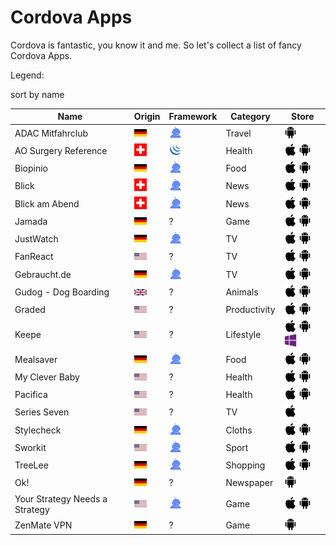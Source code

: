 # Cordova Apps
Cordova is fantastic, you know it and me. So let's collect a list of fancy Cordova Apps. 

Legend:



sort by name

Name | Origin | Framework | Category | Store
------------ | ------------- | ------------- | ------------- | -------------
ADAC Mitfahrclub | ![](assets/c/de.png) | ![](assets/ionic.png) | Travel | [![](assets/android.png)](https://play.google.com/store/apps/details?id=de.adac.Mitfahrclub)
AO Surgery Reference | ![](assets/c/ch.png) | ![](assets/jquery.png) | Health | [![](assets/apple.png)](https://itunes.apple.com/de/app/ao-surgery-reference/id403961165?mt=8)       [![](assets/android.png)](https://play.google.com/store/apps/details?id=af.org.aofoundation.AOSR&hl=de)
Biopinio | ![](assets/c/de.png) | ![](assets/ionic.png) | Food | [![](assets/apple.png)](https://itunes.apple.com/de/app/biopinio/id868830625?mt=8)       [![](assets/android.png)](https://play.google.com/store/apps/details?id=com.pollion.biopinio.app)
Blick | ![](assets/c/ch.png) | ![](assets/ionic.png) | News | ![](assets/apple.png)       ![](assets/android.png)
Blick am Abend | ![](assets/c/ch.png) | ![](assets/ionic.png) | News | ![](assets/apple.png)       ![](assets/android.png)
Jamada | ![](assets/c/de.png) | ? | Game | [![](assets/apple.png)](https://itunes.apple.com/de/app/arztsuche-jameda/id383612737?mt=8)       [![](assets/android.png)](https://play.google.com/store/apps/details?id=de.jameda.android.arztsuche&hl=de)
JustWatch | ![](assets/c/de.png) | ![](assets/ionic.png) | TV | [![](assets/apple.png)](https://itunes.apple.com/us/app/justwatch-movies-tv-shows/id979227482?mt=8)       [![](assets/android.png)](https://play.google.com/store/apps/details?id=com.justwatch.justwatch&hl=de)
FanReact | ![](assets/c/us.png) | ? | TV | [![](assets/apple.png)](https://itunes.apple.com/us/app/justwatch-movies-tv-shows/id979227482?mt=8)       [![](assets/android.png)](https://play.google.com/store/apps/details?id=com.fanreact.app)
Gebraucht.de | ![](assets/c/de.png) | ![](assets/ionic.png) | TV | [![](assets/apple.png)](https://itunes.apple.com/us/artist/fhnfh/id922315768)       [![](assets/android.png)](https://play.google.com/store/apps/details?id=com.gebraucht.de)
Gudog - Dog Boarding | ![](assets/c/uk.png) | ? | Animals | [![](assets/apple.png)](https://itunes.apple.com/gb/app/gudog/id964470204?l=en)       [![](assets/android.png)](https://play.google.com/store/apps/details?id=com.gudog.app&hl=en)
Graded | ![](assets/c/us.png) | ? | Productivity | [![](assets/apple.png)](https://itunes.apple.com/us/app/graded-check-your-hac-grades/id1048807913?ls=1&mt=8)       [![](assets/android.png)](https://play.google.com/store/apps/details?id=io.graded)
Keepe | ![](assets/c/us.png) | ? | Lifestyle | [![](assets/apple.png)](https://itunes.apple.com/de/app/mealsaver-g%C3%BCnstig-essen-umwelt-schonen/id1162089374?mt=8)      [![](assets/android.png)](https://itunes.apple.com/app/apple-store/id931021960?pt=110994816&mt=8)      [![](assets/win.png)](http://www.windowsphone.com/s?appid=a1f4073b-3b6c-4252-8117-22646ac88e58e)
Mealsaver| ![](assets/c/de.png) | ![](assets/ionic.png) | Food | [![](assets/apple.png)](https://itunes.apple.com/de/app/mealsaver-g%C3%BCnstig-essen-umwelt-schonen/id1162089374?mt=8)      [![](assets/android.png)](https://play.google.com/store/apps/details?id=de.mealsaver.app&hl=de)
My Clever Baby | ![](assets/c/us.png) | ? | Health | [![](assets/apple.png)](https://geo.itunes.apple.com/us/app/clever-baby-log-track-nursing/id1006583126?mt=8)      [![](assets/android.png)](https://play.google.com/store/apps/details?id=com.mycleverbaby.cleverbaby&hl=en) 
Pacifica| ![](assets/c/us.png) | ? | Health | [![](assets/apple.png)](https://itunes.apple.com/us/app/pacifica-tools-for-stress/id922968861?mt=8&ign-mpt=uo%3D6)      [![](assets/android.png)](https://play.google.com/store/apps/details?id=com.pacificalabs.pacifica)
Series Seven| ![](assets/c/us.png) | ? | TV | [![](assets/apple.png)](https://itunes.apple.com/us/app/series-seven/id888005622?uo=8&at=1l3voeJ)
Stylecheck| ![](assets/c/de.png) | ![](assets/ionic.png) | Cloths | [![](assets/apple.png)](https://play.google.com/store/apps/details?id=com.gebraucht.de)      [![](assets/android.png)](https://play.google.com/store/apps/details?id=de.stylecheck.app)
Sworkit| ![](assets/c/us.png) | ![](assets/ionic.png) | Sport | [![](assets/apple.png)](https://itunes.apple.com/us/app/sworkit-daily-circuit-training/id527219710?mt=8&ign-mpt=uo%3D4)      [![](assets/android.png)](http://play.google.com/store/apps/details?id=sworkitapp.sworkit.com)
TreeLee | ![](assets/c/de.png) | ![](assets/ionic.png) | Shopping | [![](assets/apple.png)](https://itunes.apple.com/de/app/treelee/id933913996?mt=8)      [![](assets/android.png)](https://play.google.com/store/apps/details?id=com.flyacts.treelee&hl=de)
Ok! | ![](assets/c/de.png) | ? | Newspaper | [![](assets/android.png)](https://play.google.com/store/apps/details?id=air.de.ok_magazin.okdaily)
Your Strategy Needs a Strategy | ![](assets/c/us.png) | ![](assets/ionic.png) | Game | [![](assets/apple.png)](https://itunes.apple.com/us/app/your-strategy-needs-a-strategy/id951248714?mt=8)       [![](assets/android.png)](https://play.google.com/store/apps/details?id=com.bcg.strategystyles.game)
ZenMate VPN | ![](assets/c/de.png) | ? | Game | [![](assets/android.png)](https://play.google.com/store/apps/details?id=com.zenmate.android&hl=de)




